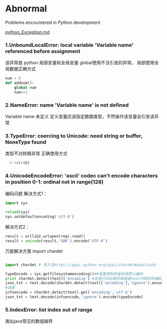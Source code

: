 # Abnormal
Problems encountered in Python development

[python_Exception.md](https://github.com/luck-fc/Abnormal/blob/master/python_Exception.md)

### 1.UnboundLocalError: local variable 'Variable name' referenced before assignment
该异常是 python 局部变量和全局变量 global使用不当引发的异常。 
局部使用全局数据正确方式
~~~python
num = 0
def addnum():
	global num
	num+=1
~~~

### 2.NameError: name 'Variable name' is not defined
Variable name 未定义 定义变量应该指定数据类型，不然操作该变量会引发该异常

### 3.TypeError: coercing to Unicode: need string or buffer, NoneType found
类型不对转换异常
正确使用方式
~~~python
 'a'+str(b)
~~~

### 4.UnicodeEncodeError: 'ascii' codec can't encode characters in position 0-1: ordinal not in range(128)
编码问题
解决方式1：
~~~python
import sys
 
reload(sys)
sys.setdefaultencoding('utf-8')
~~~
解决方式2：
~~~python
result = urllib2.urlopen(req).read()
result = unicode(result,'GBK').encode('UTF-8')
~~~
万能解决方案
import chardet

~~~python

import chardet # 导入包https://pypi.python.org/pypi/chardet#downloads

typeEncode = sys.getfilesystemencoding()##這里得到的是系统默认编码
print chardet.detect(text)['encoding'] #这里打印出来的是就是text内容的的编码 
json_txt = text.decode(chardet.detect(text)['encoding'],'ignore').encode(typeEncode)
#或者 
infoencode = chardet.detect(text).get('encoding','utf-8')
json_txt = text.decode(infoencode,'ignore').encode(typeEncode)
~~~

### 5.IndexError: list index out of range
类似java常见的数组越界
